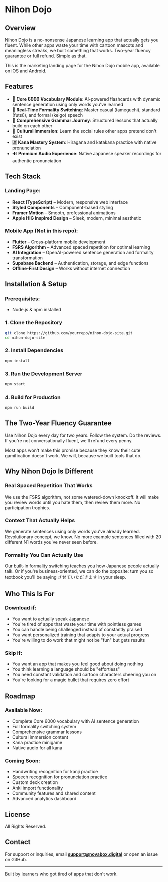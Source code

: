 # **Nihon Dojo**

## **Overview**
Nihon Dojo is a no-nonsense Japanese learning app that actually gets you fluent. While other apps waste your time with cartoon mascots and meaningless streaks, we built something that works. Two-year fluency guarantee or full refund. Simple as that.

This is the marketing landing page for the Nihon Dojo mobile app, available on iOS and Android.

## **Features**
- 📘 **Core 6000 Vocabulary Module**: AI-powered flashcards with dynamic sentence generation using only words you've learned
- 🎌 **Real-Time Formality Switching**: Master casual (tameguchi), standard (futsū), and formal (keigo) speech
- 📙 **Comprehensive Grammar Journey**: Structured lessons that actually build on each other
- 🎎 **Cultural Immersion**: Learn the social rules other apps pretend don't exist
- 🈵 **Kana Mastery System**: Hiragana and katakana practice with native pronunciation
- 🔊 **Premium Audio Experience**: Native Japanese speaker recordings for authentic pronunciation

## **Tech Stack**
### **Landing Page:**
- **React (TypeScript)** – Modern, responsive web interface
- **Styled Components** – Component-based styling
- **Framer Motion** – Smooth, professional animations
- **Apple HIG Inspired Design** – Sleek, modern, minimal aesthetic

### **Mobile App (Not in this repo):**
- **Flutter** – Cross-platform mobile development
- **FSRS Algorithm** – Advanced spaced repetition for optimal learning
- **AI Integration** – OpenAI-powered sentence generation and formality transformation
- **Supabase Backend** – Authentication, storage, and edge functions
- **Offline-First Design** – Works without internet connection

## **Installation & Setup**
### **Prerequisites:**
- Node.js & npm installed

### **1. Clone the Repository**
```sh
git clone https://github.com/yourrepo/nihon-dojo-site.git
cd nihon-dojo-site
```

### **2. Install Dependencies**
```sh
npm install
```

### **3. Run the Development Server**
```sh
npm start
```

### **4. Build for Production**
```sh
npm run build
```

## **The Two-Year Fluency Guarantee**
Use Nihon Dojo every day for two years. Follow the system. Do the reviews. If you're not conversationally fluent, we'll refund every penny.

Most apps won't make this promise because they know their cute gamification doesn't work. We will, because we built tools that do.

## **Why Nihon Dojo Is Different**

### **Real Spaced Repetition That Works**
We use the FSRS algorithm, not some watered-down knockoff. It will make you review words until you hate them, then review them more. No participation trophies.

### **Context That Actually Helps**
We generate sentences using only words you've already learned. Revolutionary concept, we know. No more example sentences filled with 20 different N1 words you've never seen before.

### **Formality You Can Actually Use**
Our built-in formality switching teaches you how Japanese people actually talk. Or if you're business-oriented, we can do the opposite: turn you so textbook you'll be saying させていただきます in your sleep.

## **Who This Is For**

### **Download if:**
- You want to actually speak Japanese
- You're tired of apps that waste your time with pointless games
- You can handle being challenged instead of constantly praised
- You want personalized training that adapts to your actual progress
- You're willing to do work that might not be "fun" but gets results

### **Skip if:**
- You want an app that makes you feel good about doing nothing
- You think learning a language should be "effortless"
- You need constant validation and cartoon characters cheering you on
- You're looking for a magic bullet that requires zero effort

## **Roadmap**

### **Available Now:**
- Complete Core 6000 vocabulary with AI sentence generation
- Full formality switching system
- Comprehensive grammar lessons
- Cultural immersion content
- Kana practice minigame
- Native audio for all kana

### **Coming Soon:**
- Handwriting recognition for kanji practice
- Speech recognition for pronunciation practice
- Custom deck creation
- Anki import functionality
- Community features and shared content
- Advanced analytics dashboard

## **License**
All Rights Reserved.

## **Contact**
For support or inquiries, email **support@novabox.digital** or open an issue on GitHub.

---

Built by learners who got tired of apps that don't work.
